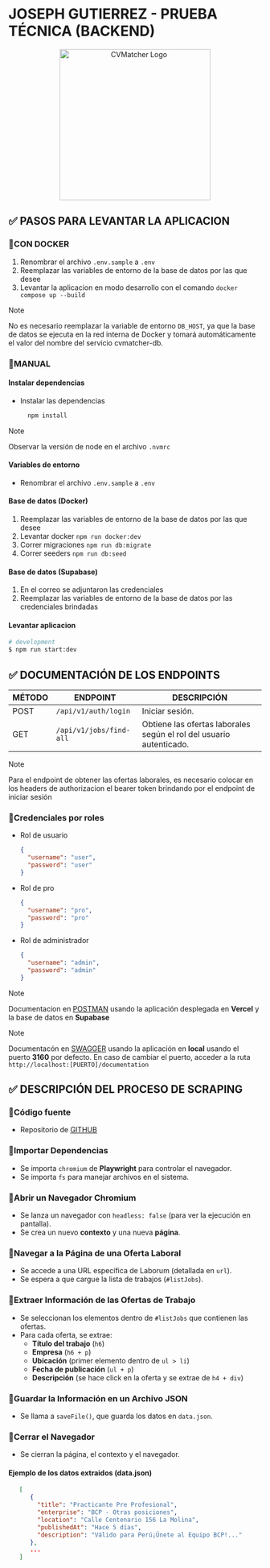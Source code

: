 # JOSEPH GUTIERREZ - PRUEBA TÉCNICA (BACKEND)

<p align="center">
  <img src="https://www.cvmatcher.app/images/shortlogo.webp"
  width="300" alt="CVMatcher Logo" />
  </a>
</p>

## ✅ PASOS PARA LEVANTAR LA APLICACION

### 🔹CON DOCKER

1. Renombrar el archivo `.env.sample` a `.env`
2. Reemplazar las variables de entorno de la base de datos por las que desee
3. Levantar la aplicacion en modo desarrollo con el comando `docker compose up --build`

> [!NOTE]
> No es necesario reemplazar la variable de entorno `DB_HOST`, ya que la
> base de datos se ejecuta en la red interna de Docker y tomará automáticamente
> el valor del nombre del servicio cvmatcher-db.

### 🔹MANUAL

#### Instalar dependencias

- Instalar las dependencias

  ```bash
    npm install
  ```

> [!NOTE]
> Observar la versión de node en el archivo `.nvmrc`

#### Variables de entorno

- Renombrar el archivo `.env.sample` a `.env`

#### Base de datos (Docker)

1. Reemplazar las variables de entorno de la base de datos por las que desee
2. Levantar docker `npm run docker:dev`
3. Correr migraciones `npm run db:migrate`
4. Correr seeders `npm run db:seed`

#### Base de datos (Supabase)

1. En el correo se adjuntaron las credenciales
2. Reemplazar las variables de entorno de la base de datos por las credenciales brindadas

#### Levantar aplicacion

```bash
# development
$ npm run start:dev
```

## ✅ DOCUMENTACIÓN DE LOS ENDPOINTS

| MÉTODO | ENDPOINT                | DESCRIPCIÓN                                                         |
| ------ | ----------------------- | ------------------------------------------------------------------- |
| POST   | `/api/v1/auth/login`    | Iniciar sesión.                                                     |
| GET    | `/api/v1/jobs/find-all` | Obtiene las ofertas laborales según el rol del usuario autenticado. |

> [!NOTE]
> Para el endpoint de obtener las ofertas laborales, es necesario colocar en los
> headers de authorizacion el bearer token brindando por el endpoint de iniciar
> sesión

### 🔹Credenciales por roles

- Rol de usuario

  ```json
  {
    "username": "user",
    "password": "user"
  }
  ```

- Rol de pro

  ```json
  {
    "username": "pro",
    "password": "pro"
  }
  ```

- Rol de administrador

  ```json
  {
    "username": "admin",
    "password": "admin"
  }
  ```

> [!NOTE]
> Documentacion en [POSTMAN](https://documenter.getpostman.com/view/29145466/2sAYXCidJr) usando la aplicación desplegada en **Vercel** y la base
> de datos en **Supabase**

> [!NOTE]
> Documentacón en [SWAGGER](http://localhost:3160/documentation) usando la aplicación en **local** usando el puerto **3160** por defecto.
> En caso de cambiar el puerto, acceder a la ruta `http://localhost:[PUERTO]/documentation`

## ✅ DESCRIPCIÓN DEL PROCESO DE SCRAPING

### 🔹Código fuente

- Repositorio de [GITHUB](https://github.com/bjgonzalesg/https-github.com-bjgonzalesg-joseph-gutierrez-prueba-tecnica-cvmatcher-web-scraping.git)

### 🔹Importar Dependencias

- Se importa `chromium` de **Playwright** para controlar el navegador.
- Se importa `fs` para manejar archivos en el sistema.

### 🔹Abrir un Navegador Chromium

- Se lanza un navegador con `headless: false` (para ver la ejecución en pantalla).
- Se crea un nuevo **contexto** y una nueva **página**.

### 🔹Navegar a la Página de una Oferta Laboral

- Se accede a una URL específica de Laborum (detallada en `url`).
- Se espera a que cargue la lista de trabajos (`#listJobs`).

### 🔹Extraer Información de las Ofertas de Trabajo

- Se seleccionan los elementos dentro de `#listJobs` que contienen las ofertas.
- Para cada oferta, se extrae:
  - **Título del trabajo** (`h6`)
  - **Empresa** (`h6 + p`)
  - **Ubicación** (primer elemento dentro de `ul > li`)
  - **Fecha de publicación** (`ul + p`)
  - **Descripción** (se hace click en la oferta y se extrae de `h4 + div`)

### 🔹Guardar la Información en un Archivo JSON

- Se llama a `saveFile()`, que guarda los datos en `data.json`.

### 🔹Cerrar el Navegador

- Se cierran la página, el contexto y el navegador.

#### Ejemplo de los datos extraidos (data.json)

```json
   [
      {
        "title": "Practicante Pre Profesional",
        "enterprise": "BCP - Otras posiciones",
        "location": "Calle Centenario 156 La Molina",
        "publishedAt": "Hace 5 días",
        "description": "Válido para Perú¡Únete al Equipo BCP!..."
      },
      ...
   ]
```
